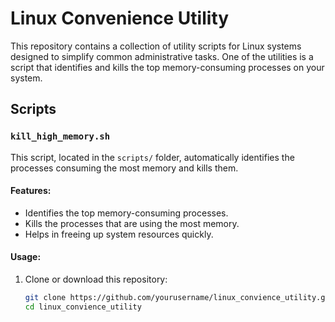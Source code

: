 # Linux Convenience Utility

This repository contains a collection of utility scripts for Linux systems designed to simplify common administrative tasks. One of the utilities is a script that identifies and kills the top memory-consuming processes on your system.

## Scripts

### `kill_high_memory.sh`

This script, located in the `scripts/` folder, automatically identifies the processes consuming the most memory and kills them.

#### Features:
- Identifies the top memory-consuming processes.
- Kills the processes that are using the most memory.
- Helps in freeing up system resources quickly.

#### Usage:
1. Clone or download this repository:
   ```bash
   git clone https://github.com/yourusername/linux_convience_utility.git
   cd linux_convience_utility
